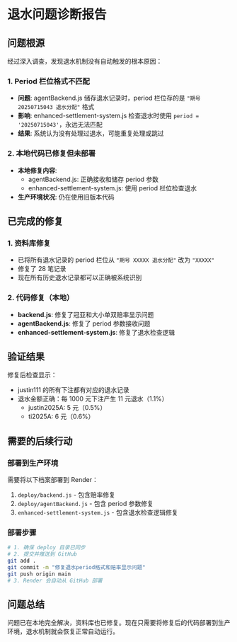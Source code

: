 # 退水问题诊断报告

## 问题根源

经过深入调查，发现退水机制没有自动触发的根本原因：

### 1. Period 栏位格式不匹配
- **问题**: agentBackend.js 储存退水记录时，period 栏位存的是 `"期号 20250715043 退水分配"` 格式
- **影响**: enhanced-settlement-system.js 检查退水时使用 `period = '20250715043'`，永远无法匹配
- **结果**: 系统认为没有处理过退水，可能重复处理或跳过

### 2. 本地代码已修复但未部署
- **本地修复内容**:
  - agentBackend.js: 正确接收和储存 period 参数
  - enhanced-settlement-system.js: 使用 period 栏位检查退水
- **生产环境状况**: 仍在使用旧版本代码

## 已完成的修复

### 1. 资料库修复
- 已将所有退水记录的 period 栏位从 `"期号 XXXXX 退水分配"` 改为 `"XXXXX"`
- 修复了 28 笔记录
- 现在所有历史退水记录都可以正确被系统识别

### 2. 代码修复（本地）
- **backend.js**: 修复了冠亚和大小单双赔率显示问题
- **agentBackend.js**: 修复了 period 参数接收问题
- **enhanced-settlement-system.js**: 修复了退水检查逻辑

## 验证结果

修复后检查显示：
- justin111 的所有下注都有对应的退水记录
- 退水金额正确：每 1000 元下注产生 11 元退水（1.1%）
  - justin2025A: 5 元（0.5%）
  - ti2025A: 6 元（0.6%）

## 需要的后续行动

### 部署到生产环境
需要将以下档案部署到 Render：
1. `deploy/backend.js` - 包含赔率修复
2. `deploy/agentBackend.js` - 包含 period 参数修复
3. `enhanced-settlement-system.js` - 包含退水检查逻辑修复

### 部署步骤
```bash
# 1. 确保 deploy 目录已同步
# 2. 提交并推送到 GitHub
git add .
git commit -m "修复退水period格式和赔率显示问题"
git push origin main
# 3. Render 会自动从 GitHub 部署
```

## 问题总结

问题已在本地完全解决，资料库也已修复。现在只需要将修复后的代码部署到生产环境，退水机制就会恢复正常自动运行。